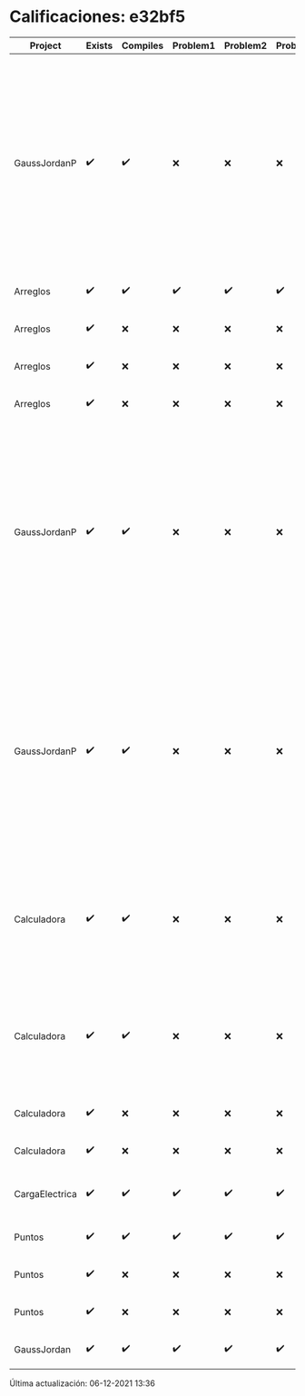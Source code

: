 # Calificaciones: e32bf5
|Project|Exists|Compiles|Problem1|Problem2|Problem3|Extra|CommitHash|CommitDate|CheckDate|Comments|DueDate|Grade|
|-|-|-|-|-|-|-|-|-|-|-|-|-|
|GaussJordanP|✔️|✔️|❌|❌|❌|❌|90f99de14d8df8a9022552b348b59678d4511e95|25-11-2021 20:52:57|06-12-2021 13:35:28|No aplica correctamente el método de Gauss-Jordan-No aplica correctamente el método de Gauss-Jordan-No avisa al usuario que el sistema no tiene solución-No intercambia las filas cuando un pivote es cero|19-11-2021 21:00:00|5.0|
|Arreglos|✔️|✔️|✔️|✔️|✔️|✔️|7c4a9deb27c13a8d1dd9eb36d295d8be8782b639|25-09-2021 23:35:58|25-09-2021 23:38:29|nan|24-09-2021 21:00:00|9.5|
|Arreglos|✔️|❌|❌|❌|❌|❌|5e72ca11a6163cf036e30155913d63e82e39dd86|25-09-2021 20:53:36|25-09-2021 21:55:09|Tu código no compila|24-09-2021 21:00:00|5.0|
|Arreglos|✔️|❌|❌|❌|❌|❌|5e9d16d605c21abf5566078770235a48b5de325c|24-09-2021 20:59:11|24-09-2021 21:52:12|Tu código no compila|24-09-2021 21:00:00|5.0|
|Arreglos|✔️|❌|❌|❌|❌|❌|3367ebfb71ab908bf6c3286d60a7384ae98d28dc|24-09-2021 13:30:06|24-09-2021 13:40:04|Tu código no compila|24-09-2021 21:00:00|5.0|
|GaussJordanP|✔️|✔️|❌|❌|❌|❌|bb05fd5c471f69497e0f3393990660d22ed9cf16|20-11-2021 12:11:42|20-11-2021 17:19:36|No aplica correctamente el método de Gauss-Jordan-No aplica correctamente el método de Gauss-Jordan-No avisa al usuario que el sistema no tiene solución-No intercambia las filas cuando un pivote es cero|19-11-2021 21:00:00|6.0|
|GaussJordanP|✔️|✔️|❌|❌|❌|❌|7a949c0919882661a854a4210e4c62f5322cb9a7|19-11-2021 20:52:33|19-11-2021 22:57:15|No aplica correctamente el método de Gauss-Jordan-No aplica correctamente el método de Gauss-Jordan-No avisa al usuario que el sistema no tiene solución-No intercambia las filas cuando un pivote es cero|19-11-2021 21:00:00|6.0|
|Calculadora|✔️|✔️|❌|❌|❌|✔️|835813ee45e9106239ec92c5efeccaeb7022e66b|18-09-2021 12:17:15|18-09-2021 13:19:32|Revisa la operación suma-No implementaste operaciones con números flotantes-Revisa la operación división|17-09-2021 21:00:00|7.333333333333333|
|Calculadora|✔️|✔️|❌|❌|❌|✔️|6b8e8142ebefe49047c4534ef650a22cc4039a36|17-09-2021 23:24:25|18-09-2021 01:16:47|Revisa la operación suma-No implementaste operaciones con números flotantes-Revisa la operación división|17-09-2021 21:00:00|7.333333333333333|
|Calculadora|✔️|❌|❌|❌|❌|❌|0272a877361175878a23930072a2b8712b48f2fa|17-09-2021 20:54:36|17-09-2021 21:29:40|Tu código no compila|17-09-2021 21:00:00|5.0|
|Calculadora|✔️|❌|❌|❌|❌|❌|166bac1fc757cf6e32837e1c450084165be3d380|17-09-2021 14:47:03|17-09-2021 15:24:38|Tu código no compila|17-09-2021 21:00:00|5.0|
|CargaElectrica|✔️|✔️|✔️|✔️|✔️|❌|2d40fee21b453ade167778df903d22e03f4a6305|15-11-2021 10:57:18|15-11-2021 14:46:43|No calcula correctamente la carga de la molécula|08-11-2021 21:00:00|7.0|
|Puntos|✔️|✔️|✔️|✔️|✔️|✔️|f0b9b96466b140294ce0775bf499119d3542de42|15-10-2021 11:21:00|15-10-2021 11:44:34|nan|15-10-2021 21:00:00|10.0|
|Puntos|✔️|❌|❌|❌|❌|❌|dc975959d75bade193fb3fbac6629d8589c21832|15-10-2021 07:13:50|15-10-2021 07:36:22|Tu código no compila|15-10-2021 21:00:00|5.0|
|Puntos|✔️|❌|❌|❌|❌|❌|a4e9bde4e53fdb2c1bbae23596216b71e52c4156|14-10-2021 23:16:56|14-10-2021 23:35:55|Tu código no compila|15-10-2021 21:00:00|5.0|
|GaussJordan|✔️|✔️|✔️|✔️|✔️|✔️|e77f1c8187b8b9c7233d9b866a5a7344330b7ef3|01-10-2021 19:57:08|01-10-2021 20:12:12|nan|01-10-2021 21:00:00|10.0|

Última actualización: 06-12-2021 13:36